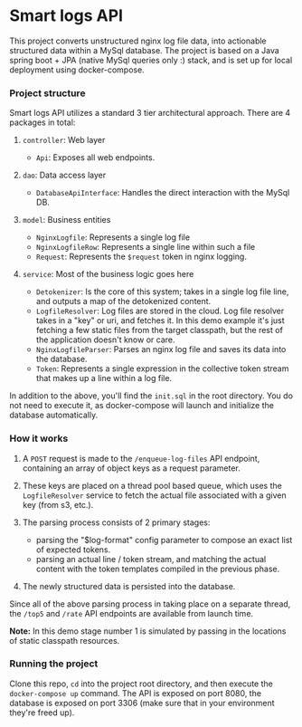 # Smart logs API

This project converts unstructured nginx log file data, into actionable structured data within a MySql database. The project is based on a Java spring boot + JPA (native MySql queries only :) stack, and is set up for local deployment using docker-compose.

### Project structure
Smart logs API utilizes a standard 3 tier architectural approach. There are 4 packages in total:
1. `controller`: Web layer
	- `Api`: Exposes all web endpoints.
2. `dao`: Data access layer
	- `DatabaseApiInterface`: Handles the direct interaction with the MySql DB.
3. `model`: Business entities
	- `NginxLogfile`: Represents a single log file
	- `NginxLogfileRow`: Represents a single line within such a file
	- `Request`: Represents the `$request` token in nginx logging.

4. `service`: Most of the business logic goes here
	- `Detokenizer`: Is the core of this system; takes in a single log file line, and outputs a map of the detokenized content.
	- `LogfileResolver`: Log files are stored in the cloud. Log file resolver takes in a "key" or uri, and fetches it. In this demo example it's just fetching a few static files from the target classpath, but the rest of the application doesn't know or care.
	- `NginxLogfileParser`: Parses an nginx log file and saves its data into the database.
	- `Token`: Represents a single expression in the collective token stream that makes up a line within a log file.

In addition to the above, you'll find the `init.sql` in the root directory. You do not need to execute it, as docker-compose will 
launch and initialize the database automatically.

### How it works
1. A `POST` request is made to the `/enqueue-log-files` API endpoint, containing 
an array of object keys as a request parameter. 

2. These keys are placed on a thread pool based queue, which uses the `LogfileResolver` 
service to fetch the actual file associated with a given key (from s3, etc.).

3. The parsing process consists of 2 primary stages:
    - parsing the "$log-format" config parameter to 
    compose an exact list of expected tokens.
    - parsing an actual line / token stream, and matching the actual
    content with the token templates compiled in the previous phase.
4. The newly structured data is persisted into the database.

Since all of the above parsing process in taking place on a separate thread, the
 `/top5` and `/rate` API endpoints are available from launch time.
 
 **Note:** In this demo stage number 1 is simulated by passing in the locations of 
 static classpath resources.

### Running the project
Clone this repo,  `cd` into the project root directory, and then execute the `docker-compose up` command.
The API is exposed on port 8080, the database is exposed on port 3306 (make sure that in your environment they're freed up).